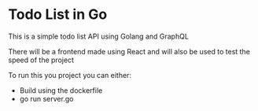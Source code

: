 # Todo List in Go

This is a simple todo list API using Golang and GraphQL

There will be a frontend made using React and will also be used to test the speed of the project

To run this you project you can either:
-   Build using the dockerfile
-   go run server.go
